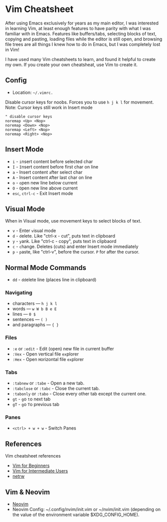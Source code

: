# Vim Cheatsheet

After using Emacs exclusively for years as my main editor, I was interested in
learning Vim, at least enough features to have parity with what I was familiar
with in Emacs. Features like buffers/tabs, selecting blocks of text, copying and
pasting, loading files while the editor is still open, and browsing file trees
are all things I knew how to do in Emacs, but I was completely lost in Vim!

I have used many Vim cheatsheets to learn, and found it helpful to create my
own. If you create your own cheatsheat, use Vim to create it.

## Config

  - Location: `~/.vimrc.`

Disable cursor keys for noobs. Forces you to use `h j k l` for movement. Note: Cursor keys still work in Insert mode

```
" disable cursor keys
noremap <Up> <Nop>
noremap <Down> <Nop>
noremap <Left> <Nop>
noremap <Right> <Nop>
```


## Insert Mode

  - `i` - `i`nsert content before selected char
  - `I` - `I`nsert content before first char on line
  - `a` - Insert content `a`fter select char
  - `A` - Insert content `A`fter last char on line
  - `o` - `o`pen new line below current
  - `O` - `O`pen new line above current
  - `esc`, `ctrl-c` - Exit Insert mode


## Visual Mode

  When in Visual mode, use movement keys to select blocks of text.

  - `v` - Enter `v`isual mode
  - `d` - `d`elete. Like "ctrl-x - cut", puts text in clipboard
  - `y` - `y`ank. Like "ctrl-c - copy", puts text in clipbaord
  - `c` - `c`hange. Deletes (cuts) and enter Insert mode immediately
  - `p` - `p`aste, like "ctrl-v", before the cursor. `P` for after the cursor.

## Normal Mode Commands

  - `dd` - `dd`elete line (places line in clipboard)

### Navigating

  - characters — `h j k l`
  - words — `w W b B e E`
  - lines — `0 $`
  - sentences — `( )`
  - and paragraphs — `{ }`

### Files

  - `:e` or `:edit` - Edit (open) new file in current buffer
  - `:Vex` - Open `V`ertical file `ex`plorer
  - `:Hex` - Open `H`orizontal file `ex`plorer

### Tabs

  - `:tabnew` or `:tabe` - Open a new tab.
  - `:tabclose` or `:tabc` - Close the current tab.
  - `:tabonly` or `:tabo` - Close every other tab except the current one.
  - `gt` - `g`o `t`o next tab
  - `gT` - `g`o `T`o previous tab

### Panes

  - `<ctrl> + w + w` - Switch Panes

## References

Vim cheatsheet references

  - [Vim for Beginners](https://thevaluable.dev/vim-for-beginners/)
  - [Vim for Intermediate Users](https://thevaluable.dev/vim-intermediate/)
  - [netrw](https://shapeshed.com/vim-netrw/)

## Vim & Neovim

  - [Neovim](https://neovim.io/)
  - Neovim Config: ~/.config/nvim/init.vim or ~/nvim/init.vim (depending on
the value of the environment variable $XDG_CONFIG_HOME).
